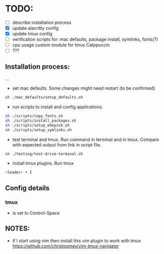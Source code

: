 # TODO:

- [ ] describe installation process
- [x] update alacritty config
- [x] update tmux config
- [ ] verification scripts for: mac defaults, package install, symlinks, fonts(?)
- [ ] cpu usage custom module for tmux Catppuccin
- [ ] ???

## Installation process:

...

- set mac defaults. Some changes might need restart (to be confirmed)

```bash
sh ./mac_defaults/setup_defaults.sh
```

- run scripts to install and config applications.

```bash
sh ./scripts/copy_fonts.sh
sh ./scripts/install_packages.sh
sh ./scripts/setup_ohmyzsh.sh
sh ./scripts/setup_symlinks.sh
```

- test terminal and tmux. Run command in terminal and in tmux. Compare with expected output from link in script file.

```bash
sh ./testing/test-drive-terminal.sh
```

- install tmux plugins. Run tmux

```bash
<leader> + I
```

## Config details

### tmux

- <leader> is set to Control-Space

## NOTES:

- if I start using vim then install this vim plugin to work with tmux https://github.com/christoomey/vim-tmux-navigator
